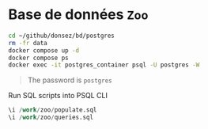 # Base de données `Zoo`

```bash
cd ~/github/donsez/bd/postgres
rm -fr data
docker compose up -d
docker compose ps
docker exec -it postgres_container psql -U postgres -W
```

> The password is `postgres`

Run SQL scripts into PSQL CLI
```sql
\i /work/zoo/populate.sql
\i /work/zoo/queries.sql
```
